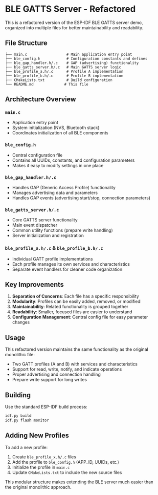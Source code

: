 # BLE GATTS Server - Refactored

This is a refactored version of the ESP-IDF BLE GATTS server demo, organized into multiple files for better maintainability and readability.

## File Structure

```
├── main.c                  # Main application entry point
├── ble_config.h            # Configuration constants and defines
├── ble_gap_handler.h/.c    # GAP (advertising) functionality
├── ble_gatts_server.h/.c   # Main GATTS server logic
├── ble_profile_a.h/.c      # Profile A implementation
├── ble_profile_b.h/.c      # Profile B implementation
├── CMakeLists.txt          # Build configuration
└── README.md              # This file
```

## Architecture Overview

### `main.c`
- Application entry point
- System initialization (NVS, Bluetooth stack)
- Coordinates initialization of all BLE components

### `ble_config.h`
- Central configuration file
- Contains all UUIDs, constants, and configuration parameters
- Makes it easy to modify settings in one place

### `ble_gap_handler.h/.c`
- Handles GAP (Generic Access Profile) functionality
- Manages advertising data and parameters
- Handles GAP events (advertising start/stop, connection parameters)

### `ble_gatts_server.h/.c`
- Core GATTS server functionality
- Main event dispatcher
- Common utility functions (prepare write handling)
- Server initialization and registration

### `ble_profile_a.h/.c` & `ble_profile_b.h/.c`
- Individual GATT profile implementations
- Each profile manages its own services and characteristics
- Separate event handlers for cleaner code organization

## Key Improvements

1. **Separation of Concerns**: Each file has a specific responsibility
2. **Modularity**: Profiles can be easily added, removed, or modified
3. **Maintainability**: Related functionality is grouped together
4. **Readability**: Smaller, focused files are easier to understand
5. **Configuration Management**: Central config file for easy parameter changes

## Usage

This refactored version maintains the same functionality as the original monolithic file:

- Two GATT profiles (A and B) with services and characteristics
- Support for read, write, notify, and indicate operations
- Proper advertising and connection handling
- Prepare write support for long writes

## Building

Use the standard ESP-IDF build process:

```bash
idf.py build
idf.py flash monitor
```

## Adding New Profiles

To add a new profile:

1. Create `ble_profile_x.h/.c` files
2. Add the profile to `ble_config.h` (APP_ID, UUIDs, etc.)
3. Initialize the profile in `main.c`
4. Update `CMakeLists.txt` to include the new source files

This modular structure makes extending the BLE server much easier than the original monolithic approach.